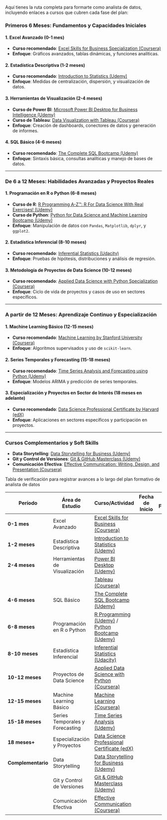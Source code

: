 ﻿
Aquí tienes la ruta completa para formarte como analista de datos, incluyendo enlaces a cursos que cubren cada fase del plan:

### **Primeros 6 Meses: Fundamentos y Capacidades Iniciales**
#### 1. **Excel Avanzado (0-1 mes)**
   - **Curso recomendado**: [Excel Skills for Business Specialization (Coursera)](https://www.coursera.org/specializations/excel)
   - **Enfoque**: Gráficos avanzados, tablas dinámicas, y funciones analíticas.

#### 2. **Estadística Descriptiva (1-2 meses)**
   - **Curso recomendado**: [Introduction to Statistics (Udemy)](https://www.udemy.com/course/statistics-for-data-science/)
   - **Enfoque**: Medidas de centralización, dispersión, y visualización de datos.

#### 3. **Herramientas de Visualización (2-4 meses)**
   - **Curso de Power BI**: [Microsoft Power BI Desktop for Business Intelligence (Udemy)](https://www.udemy.com/course/microsoft-power-bi-up-running-with-power-bi-desktop/)
   - **Curso de Tableau**: [Data Visualization with Tableau (Coursera)](https://www.coursera.org/learn/data-visualization)
   - **Enfoque**: Creación de dashboards, conectores de datos y generación de informes.

#### 4. **SQL Básico (4-6 meses)**
   - **Curso recomendado**: [The Complete SQL Bootcamp (Udemy)](https://www.udemy.com/course/the-complete-sql-bootcamp/)
   - **Enfoque**: Sintaxis básica, consultas analíticas y manejo de bases de datos.

---

### **De 6 a 12 Meses: Habilidades Avanzadas y Proyectos Reales**
#### 1. **Programación en R o Python (6-8 meses)**
   - **Curso de R**: [R Programming A-Z™: R For Data Science With Real Exercises! (Udemy)](https://www.udemy.com/course/r-programming/)
   - **Curso de Python**: [Python for Data Science and Machine Learning Bootcamp (Udemy)](https://www.udemy.com/course/python-for-data-science-and-machine-learning-bootcamp/)
   - **Enfoque**: Manipulación de datos con `Pandas`, `Matplotlib`, `dplyr`, y `ggplot2`.

#### 2. **Estadística Inferencial (8-10 meses)**
   - **Curso recomendado**: [Inferential Statistics (Udacity)](https://www.udacity.com/course/intro-to-inferential-statistics--ud201)
   - **Enfoque**: Pruebas de hipótesis, distribuciones y análisis de regresión.

#### 3. **Metodología de Proyectos de Data Science (10-12 meses)**
   - **Curso recomendado**: [Applied Data Science with Python Specialization (Coursera)](https://www.coursera.org/specializations/data-science-python)
   - **Enfoque**: Ciclo de vida de proyectos y casos de uso en sectores específicos.

---

### **A partir de 12 Meses: Aprendizaje Continuo y Especialización**
#### 1. **Machine Learning Básico (12-15 meses)**
   - **Curso recomendado**: [Machine Learning by Stanford University (Coursera)](https://www.coursera.org/learn/machine-learning)
   - **Enfoque**: Algoritmos supervisados y uso de `scikit-learn`.

#### 2. **Series Temporales y Forecasting (15-18 meses)**
   - **Curso recomendado**: [Time Series Analysis and Forecasting using Python (Udemy)](https://www.udemy.com/course/time-series-analysis-and-forecasting-using-python/)
   - **Enfoque**: Modelos ARIMA y predicción de series temporales.

#### 3. **Especialización y Proyectos en Sector de Interés (18 meses en adelante)**
   - **Curso recomendado**: [Data Science Professional Certificate by Harvard (edX)](https://www.edx.org/professional-certificate/harvardx-data-science)
   - **Enfoque**: Aplicaciones en sectores específicos y participación en proyectos.

---

### **Cursos Complementarios y Soft Skills**
- **Data Storytelling**: [Data Storytelling for Business (Udemy)](https://www.udemy.com/course/data-storytelling-for-business/)
- **Git y Control de Versiones**: [Git & GitHub Masterclass (Udemy)](https://www.udemy.com/course/git-and-github-bootcamp/)
- **Comunicación Efectiva**: [Effective Communication: Writing, Design, and Presentation (Coursera)](https://www.coursera.org/specializations/effective-communication)

Tabla de verificación para registrar avances a lo largo del plan formativo de analista de datos

| **Período**       | **Área de Estudio**                | **Curso/Actividad**                                                                | **Fecha de Inicio** | **Fecha de Finalización** | **Estado**    |
|-------------------|------------------------------------|-------------------------------------------------------------------------------------|---------------------|---------------------------|---------------|
| **0-1 mes**       | Excel Avanzado                    | [Excel Skills for Business (Coursera)](https://www.coursera.org/specializations/excel) |                     |                           | ☐  |
| **1-2 meses**     | Estadística Descriptiva           | [Introduction to Statistics (Udemy)](https://www.udemy.com/course/statistics-for-data-science/) |                     |                           | ☐ |
| **2-4 meses**     | Herramientas de Visualización     | [Power BI Desktop (Udemy)](https://www.udemy.com/course/microsoft-power-bi-up-running-with-power-bi-desktop/) |                     |                           | ☐ |
|                   |                                    | [Tableau (Coursera)](https://www.coursera.org/learn/data-visualization)              |                     |                           | ☐ |
| **4-6 meses**     | SQL Básico                        | [The Complete SQL Bootcamp (Udemy)](https://www.udemy.com/course/the-complete-sql-bootcamp/) |                     |                           | ☐ |
| **6-8 meses**     | Programación en R o Python        | [R Programming (Udemy)](https://www.udemy.com/course/r-programming/) / [Python Bootcamp (Udemy)](https://www.udemy.com/course/python-for-data-science-and-machine-learning-bootcamp/) |                     |                           | ☐ |
| **8-10 meses**    | Estadística Inferencial           | [Inferential Statistics (Udacity)](https://www.udacity.com/course/intro-to-inferential-statistics--ud201) |                     |                           | ☐ |
| **10-12 meses**   | Proyectos de Data Science         | [Applied Data Science with Python (Coursera)](https://www.coursera.org/specializations/data-science-python) |                     |                           | ☐ |
| **12-15 meses**   | Machine Learning Básico           | [Machine Learning (Coursera)](https://www.coursera.org/learn/machine-learning)       |                     |                           | ☐ |
| **15-18 meses**   | Series Temporales y Forecasting   | [Time Series Analysis (Udemy)](https://www.udemy.com/course/time-series-analysis-and-forecasting-using-python/) |                     |                           | ☐ |
| **18 meses+**     | Especialización y Proyectos       | [Data Science Professional Certificate (edX)](https://www.edx.org/professional-certificate/harvardx-data-science) |                     |                           | ☐ |
| **Complementario**| Data Storytelling                 | [Data Storytelling for Business (Udemy)](https://www.udemy.com/course/data-storytelling-for-business/) |                     |                           | ☐ |
|                   | Git y Control de Versiones        | [Git & GitHub Masterclass (Udemy)](https://www.udemy.com/course/git-and-github-bootcamp/) |                     |                           | ☐ |
|                   | Comunicación Efectiva             | [Effective Communication (Coursera)](https://www.coursera.org/specializations/effective-communication) |                     |                           | ☐  |

